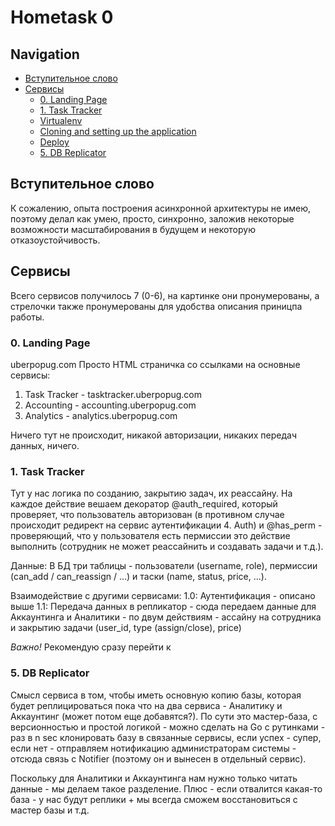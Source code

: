 # Hometask 0

## Navigation

>>>
* [Вступительное слово](#how-it-works)
* [Сервисы](#install-and-start)
  * [0. Landing Page](#python-modules)
  * [1. Task Tracker](#uwsgi)
  * [Virtualenv](#virtualenv)
  * [Cloning and setting up the application](#cloning-and-setting-up-the-application)
  * [Deploy](#deploy)
  * [5. DB Replicator](#django-settings)
>>>

## Вступительное слово

К сожалению, опыта построения асинхронной архитектуры не имею, поэтому делал как умею, просто, синхронно,
заложив некоторые возможности масштабирования в будущем и некоторую отказоустойчивость.

## Сервисы

Всего сервисов получилось 7 (0-6), на картинке они пронумерованы, а стрелочки также пронумерованы для удобства описания приницпа работы.

### 0. Landing Page

uberpopug.com
Просто HTML страничка со ссылками на основные сервисы: 

1. Task Tracker - tasktracker.uberpopug.com
2. Accounting - accounting.uberpopug.com
3. Analytics - analytics.uberpopug.com

Ничего тут не происходит, никакой авторизации, никаких передач данных, ничего.

### 1. Task Tracker

Тут у нас логика по созданию, закрытию задач, их реассайну.
На каждое действие вешаем декоратор @auth_required, который проверяет, что пользователь авторизован (в противном случае происходит редирект на сервис аутентификации 4. Auth) и @has_perm - проверяющий, что у пользователя есть пермиссии это действие выполнить (сотрудник не может реассайнить и создавать задачи и т.д.).

Данные:
В БД три таблицы - пользователи (username, role), пермиссии (can_add / can_reassign / ...) и таски (name, status, price, ...).

Взаимодействие с другими сервисами:
1.0: Аутентификация - описано выше
1.1: Передача данных в репликатор - сюда передаем данные для Аккаунтинга и Аналитики - по двум действиям - ассайну на сотрудника и закрытию задачи (user_id, type (assign/close), price)

*Важно!*
Рекомендую сразу перейти к 

### 5. DB Replicator

Смысл сервиса в том, чтобы иметь основную копию базы, которая будет реплицироваться пока что на два сервиса - Аналитику и Аккаунтинг (может потом еще добавятся?). По сути это мастер-база, с версионностью и простой логикой - можно сделать на Go с рутинками - раз в n sec клонировать базу в связанные сервисы, если успех - супер, если нет - отправляем нотификацию администраторам системы - отсюда связь с Notifier (поэтому он и вынесен в отдельный сервис).

Поскольку для Аналитики и Аккаунтинга нам нужно только читать данные - мы делаем такое разделение. Плюс - если отвалится какая-то база - у нас будут реплики + мы всегда сможем восстановиться с мастер базы и т.д.

